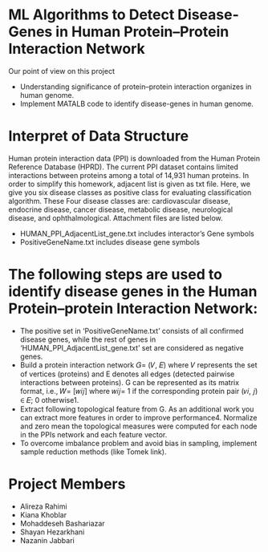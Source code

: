 # ML Algorithms to Detect Disease-Genes in Human Protein–Protein Interaction Network 

Our point of view on this project

* Understanding significance of protein–protein interaction organizes in human genome.
* Implement MATALB code to identify disease-genes in human genome.

# Interpret of Data Structure 

Human protein interaction data (PPI) is downloaded from the Human Protein Reference Database (HPRD). The current PPI dataset contains limited interactions between proteins among a total of 14,931 human proteins. In order to simplify this homework, adjacent list is given as txt file. Here, we give you six disease classes as positive class for evaluating classification algorithm. These Four disease classes are: cardiovascular disease, endocrine disease, cancer disease, metabolic disease, neurological disease, and ophthalmological. Attachment files are listed below. 
* HUMAN_PPI_AdjacentList_gene.txt includes interactor’s Gene symbols 
* PositiveGeneName.txt includes disease gene symbols

# The following steps are used to identify disease genes in the Human Protein–protein Interaction Network: 

* The positive set in ‘PositiveGeneName.txt’ consists of all confirmed disease genes, while the rest of genes in ‘HUMAN_PPI_AdjacentList_gene.txt’ set are considered as negative genes. 
* Build a protein interaction network 𝐺= (𝑉, 𝐸) where 𝑉 represents the set of vertices (proteins) and E denotes all edges (detected pairwise interactions between proteins). G can be represented as its matrix format, i.e., 𝑊= [𝑤𝑖𝑗] where 𝑤𝑖𝑗= 1 if the corresponding protein pair (𝑣𝑖, 𝑗) ∈ 𝐸; 0 otherwise1. 
* Extract following topological feature from G. As an additional work you can extract more features in order to improve performance4. Normalize and zero mean the topological measures were computed for each node in the PPIs network and each feature vector. 
* To overcome imbalance problem and avoid bias in sampling, implement sample reduction methods (like Tomek link).

# Project Members

* Alireza Rahimi
* Kiana Khoblar
* Mohaddeseh Bashariazar
* Shayan Hezarkhani
* Nazanin Jabbari

